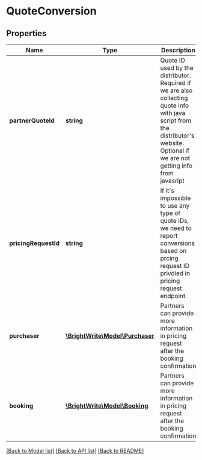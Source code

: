# QuoteConversion

## Properties
Name | Type | Description | Notes
------------ | ------------- | ------------- | -------------
**partnerQuoteId** | **string** | Quote ID used by the distributor. Required if we are also collecting quote info with java script from the distributor&#39;s website. Optional if we are not getting info from javasript | [optional] 
**pricingRequestId** | **string** | If it&#39;s impossible to use any type of quote IDs, we need to report conversions based on prcing request ID privdied in pricing request endpoint | [optional] 
**purchaser** | [**\BrightWrite\Model\Purchaser**](Purchaser.md) | Partners can provide more information in pricing request after the booking confirmation | 
**booking** | [**\BrightWrite\Model\Booking**](Booking.md) | Partners can provide more information in pricing request after the booking confirmation | [optional] 

[[Back to Model list]](../README.md#documentation-for-models) [[Back to API list]](../README.md#documentation-for-api-endpoints) [[Back to README]](../README.md)


